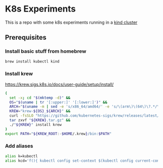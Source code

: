 # K8s Experiments

This is a repo with some k8s experiments running in a [kind cluster](https://kind.sigs.k8s.io/)

## Prerequisites

### Install basic stuff from homebrew
```bash
brew install kubectl kind
```

### Install krew
<https://krew.sigs.k8s.io/docs/user-guide/setup/install/>
```bash
(
  set -x; cd "$(mktemp -d)" &&
  OS="$(uname | tr '[:upper:]' '[:lower:]')" &&
  ARCH="$(uname -m | sed -e 's/x86_64/amd64/' -e 's/\(arm\)\(64\)\?.*/\1\2/' -e 's/aarch64$/arm64/')" &&
  KREW="krew-${OS}_${ARCH}" &&
  curl -fsSLO "https://github.com/kubernetes-sigs/krew/releases/latest/download/${KREW}.tar.gz" &&
  tar zxvf "${KREW}.tar.gz" &&
  ./"${KREW}" install krew
)
export PATH="${KREW_ROOT:-$HOME/.krew}/bin:$PATH"
```

### Add aliases
```bash
alias k=kubectl
alias kcd='f(){ kubectl config set-context $(kubectl config current-context) --namespace="$@";  unset -f f; }; f'
```
